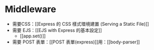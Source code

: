 # Middleware
- 需要CSS：[[Express 的 CSS 樣式環境建置 (Serving a Static File)]]
- 需要 EJS：[[EJS with Express 的基本設定]]
	- [[app.set()]]
- 需要 POST 表單：[[POST 表單(express)]]用：[[body-parser]]
